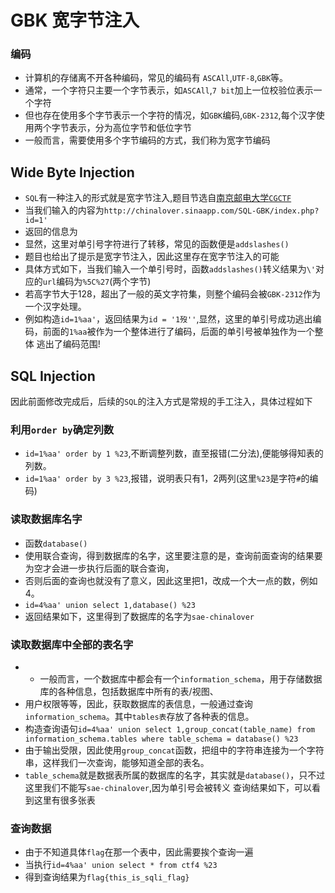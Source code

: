 # GBK 宽字节注入

### 编码
* 计算机的存储离不开各种编码，常见的编码有 `ASCAll`,`UTF-8`,`GBK`等。
* 通常，一个字符只主要一个字节表示，如`ASCAll`,`7 bit`加上一位校验位表示一个字符
* 但也存在使用多个字节表示一个字符的情况，如`GBK`编码,`GBK-2312`,每个汉字使用两个字节表示，分为高位字节和低位字节
* 一般而言，需要使用多个字节编码的方式，我们称为宽字节编码

## Wide Byte Injection
* `SQL`有一种注入的形式就是宽字节注入,题目节选自[南京邮电大学`CGCTF`](http://chinalover.sinaapp.com/SQL-GBK/index.php?id=1)
* 当我们输入的内容为`http://chinalover.sinaapp.com/SQL-GBK/index.php?id=1'`
* 返回的信息为
![]()
* 显然，这里对单引号字符进行了转移，常见的函数便是`addslashes()`
* 题目也给出了提示是宽字节注入，因此这里存在宽字节注入的可能
* 具体方式如下，当我们输入一个单引号时，函数`addslashes()`转义结果为`\'`对应的`url`编码为`%5C%27`(两个字节)
* 若高字节大于128，超出了一般的英文字符集，则整个编码会被`GBK-2312`作为一个汉字处理。
* 例如构造`id=1%aa'`，返回结果为`id = '1歿''`,显然，这里的单引号成功逃出编码，前面的`1%aa`被作为一个整体进行了编码，后面的单引号被单独作为一个整体
逃出了编码范围!


## SQL Injection
因此前面修改完成后，后续的`SQL`的注入方式是常规的手工注入，具体过程如下
### 利用`order by`确定列数
* `id=1%aa' order by 1 %23`,不断调整列数，直至报错(二分法),便能够得知表的列数。
![]()
* `id=1%aa' order by 3 %23`,报错，说明表只有1，2两列(这里`%23`是字符`#`的编码)
### 读取数据库名字
* 函数`database()`
* 使用联合查询，得到数据库的名字，这里要注意的是，查询前面查询的结果要为空才会进一步执行后面的联合查询，
* 否则后面的查询也就没有了意义，因此这里把1，改成一个大一点的数，例如4。
*  `id=4%aa' union select 1,database() %23`
* 返回结果如下，这里得到了数据库的名字为`sae-chinalover`
![]()
### 读取数据库中全部的表名字
*  * 一般而言，一个数据库中都会有一个`information_schema`，用于存储数据库的各种信息，包括数据库中所有的表/视图、
*  用户权限等等，因此，获取数据库的表信息，一般通过查询`information_schema`。其中`tables表`存放了各种表的信息。
*  构造查询语句`id=4%aa' union select 1,group_concat(table_name) from information_schema.tables where table_schema = database() %23`
*  由于输出受限，因此使用`group_concat`函数，把组中的字符串连接为一个字符串，这样我们一次查询，能够知道全部的表名。
*  `table_schema`就是数据表所属的数据库的名字，其实就是`database()`，只不过这里我们不能写`sae-chinalover`,因为单引号会被转义
查询结果如下，可以看到这里有很多张表
![]()

### 查询数据
* 由于不知道具体`flag`在那一个表中，因此需要挨个查询一遍
* 当执行`id=4%aa' union select * from ctf4 %23`
* 得到查询结果为`flag{this_is_sqli_flag}`
